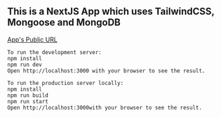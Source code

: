 ## This is a NextJS App which uses TailwindCSS, Mongoose and MongoDB

[App's Public URL](http://localhost:3000)

```
To run the development server:
npm install
npm run dev
Open http://localhost:3000 with your browser to see the result.

To run the production server locally:
npm install
npm run build
npm run start
Open http://localhost:3000with your browser to see the result.

```
